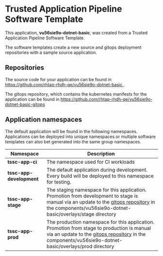 # Trusted Application Pipeline Software Template

This application, **vu56sie9o-dotnet-basic**, was created from a Trusted Application Pipeline Software Template.

The software templates create a new source and gitops deployment repositories with a sample source application. 

## Repositories

The source code for your application can be found in [https://github.com/rhtap-rhdh-qe/vu56sie9o-dotnet-basic ](https://github.com/rhtap-rhdh-qe/vu56sie9o-dotnet-basic ).
 
The gitops repository, which contains the kubernetes manifests for the application can be found in 
[https://github.com/rhtap-rhdh-qe/vu56sie9o-dotnet-basic-gitops ](https://github.com/rhtap-rhdh-qe/vu56sie9o-dotnet-basic-gitops ) 

## Application namespaces 

The default application will be found in the following namespaces. Applications can be deployed into unique namespaces or multiple software templates can also bet generated into the same group namespaces.  

|  Namespace   |  Description   |  
| -------- | -------- |
| **tssc-app-ci** | The namespace used for CI workloads |
| **tssc-app-development** | The default application during development. Every build will be deployed to this namespace for testing. |
| **tssc-app-stage** | The staging namespace for this application. Promotion from development to stage is manual via an update to the [gitops repository](https://github.com/rhtap-rhdh-qe/vu56sie9o-dotnet-basic-gitops ) in the components/vu56sie9o-dotnet-basic/overlays/stage directory |
| **tssc-app-prod** | The production namespace for this application. Promotion from stage to production is manual via an update to the [gitops repository](https://github.com/rhtap-rhdh-qe/vu56sie9o-dotnet-basic-gitops ) in the components/vu56sie9o-dotnet-basic/overlays/prod directory |